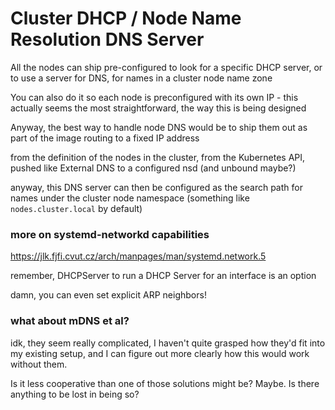 # Cluster DHCP / Node Name Resolution DNS Server

All the nodes can ship pre-configured to look for a specific DHCP server, or to use a server for DNS, for names in a cluster node name zone

You can also do it so each node is preconfigured with its own IP - this actually seems the most straightforward, the way this is being designed

Anyway, the best way to handle node DNS would be to ship them out as part of the image routing to a fixed IP address

from the definition of the nodes in the cluster, from the Kubernetes API, pushed like External DNS to a configured nsd (and unbound maybe?)

anyway, this DNS server can then be configured as the search path for names under the cluster node namespace (something like `nodes.cluster.local` by default)

### more on systemd-networkd capabilities

https://jlk.fjfi.cvut.cz/arch/manpages/man/systemd.network.5

remember, DHCPServer to run a DHCP Server for an interface is an option

damn, you can even set explicit ARP neighbors!

### what about mDNS et al?

idk, they seem really complicated, I haven't quite grasped how they'd fit into my existing setup, and I can figure out more clearly how this would work without them.

Is it less cooperative than one of those solutions might be? Maybe. Is there anything to be lost in being so?
